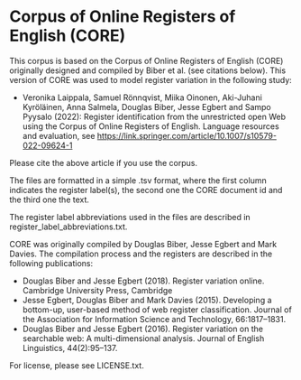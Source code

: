 # Corpus of Online Registers of English (CORE)

This corpus is based on the Corpus of Online Registers of English (CORE) originally designed and compiled by Biber et al. (see citations below).
This version of CORE was used to model register variation in the following study:

- Veronika Laippala, Samuel Rönnqvist, Miika Oinonen, Aki-Juhani Kyröläinen, Anna Salmela, Douglas Biber, Jesse Egbert and Sampo Pyysalo (2022): Register identification from the unrestricted open Web using the Corpus of Online Registers of English. Language resources and evaluation, see https://link.springer.com/article/10.1007/s10579-022-09624-1

Please cite the above article if you use the corpus. 

The files are formatted in a simple .tsv format, where the first column indicates the register label(s), the second one the CORE document id and the third one the text.

The register label abbreviations used in the files are described in register_label_abbreviations.txt.

CORE was originally compiled by Douglas Biber, Jesse Egbert and Mark Davies. The compilation process and the registers are described in the following publications:
- Douglas Biber and Jesse Egbert (2018). Register variation online. Cambridge University Press, Cambridge
- Jesse Egbert, Douglas Biber and Mark Davies (2015). Developing a bottom-up, user-based method of web register classification. Journal of the Association for Information Science and Technology, 66:1817–1831.
- Douglas Biber and Jesse Egbert (2016). Register variation on the searchable web: A multi-dimensional analysis. Journal of English Linguistics, 44(2):95–137.

For license, please see LICENSE.txt.

